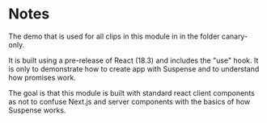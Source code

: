 # Notes

The demo that is used for all clips in this module in in the folder canary-only.

It is built using a pre-release of React (18.3) and includes the "use" hook. It is only to demonstrate how to create app with Suspense and to understand how promises work.

The goal is that this module is built with standard react client components as not to confuse Next.js and server components with the basics of how Suspense works.